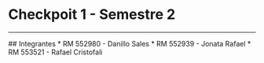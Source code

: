 # Checkpoit 1 - Semestre 2
<hr>
## Integrantes
* RM 552980 - Danillo Sales
* RM 552939 - Jonata Rafael
* RM 553521 - Rafael Cristofali
